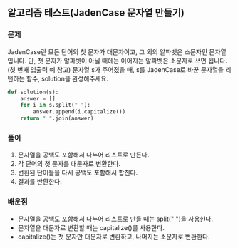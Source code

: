 ## 알고리즘 테스트(JadenCase 문자열 만들기)

### 문제
JadenCase란 모든 단어의 첫 문자가 대문자이고, 그 외의 알파벳은 소문자인 문자열입니다. 단, 첫 문자가 알파벳이 아닐 때에는 이어지는 알파벳은 소문자로 쓰면 됩니다. (첫 번째 입출력 예 참고)
문자열 s가 주어졌을 때, s를 JadenCase로 바꾼 문자열을 리턴하는 함수, solution을 완성해주세요.

```py
def solution(s):
    answer = []
    for i in s.split(" "):
        answer.append(i.capitalize())
    return " ".join(answer)
```

### 풀이

1. 문자열을 공백도 포함해서 나누어 리스트로 만든다.
2. 각 단어의 첫 문자를 대문자로 변환한다.
3. 변환된 단어들을 다시 공백도 포함해서 합친다.
4. 결과를 반환한다.

### 배운점

- 문자열을 공백도 포함해서 나누어 리스트로 만들 때는 split(" ")을 사용한다.
- 문자열을 대문자로 변환할 때는 capitalize()를 사용한다.
- capitalize()는 첫 문자만 대문자로 변환하고, 나머지는 소문자로 변환한다.
